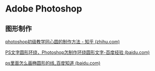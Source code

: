 # Adobe Photoshop

## 图形制作

[photoshop初级教学同心圆的制作方法 - 知乎 (zhihu.com)](https://zhuanlan.zhihu.com/p/39462835)





[PS文字圆形环绕，Photoshop怎制作环绕圆形文字-百度经验 (baidu.com)](https://jingyan.baidu.com/article/e4511cf36f332e2b855eaf51.html)

[ps里面怎么画椭圆形的线_百度知道 (baidu.com)](https://zhidao.baidu.com/question/174455147.html)